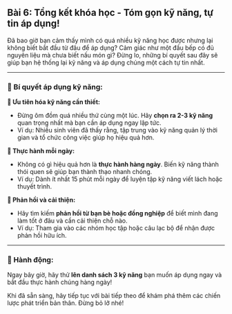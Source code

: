 ## Bài 6: Tổng kết khóa học - Tóm gọn kỹ năng, tự tin áp dụng!

Đã bao giờ bạn cảm thấy mình có quá nhiều kỹ năng học được nhưng lại không biết bắt đầu từ đâu để áp dụng? Cảm giác như một đầu bếp có đủ nguyên liệu mà chưa biết nấu món gì? Đừng lo, những bí quyết sau đây sẽ giúp bạn hệ thống lại kỹ năng và áp dụng chúng một cách tự tin nhất.

---

### 📌 Bí quyết áp dụng kỹ năng:

**🔹 Ưu tiên hóa kỹ năng cần thiết:**
- Đừng ôm đồm quá nhiều thứ cùng một lúc. Hãy **chọn ra 2-3 kỹ năng** quan trọng nhất mà bạn cần áp dụng ngay lập tức.
- Ví dụ: Nhiều sinh viên đã thấy rằng, tập trung vào kỹ năng quản lý thời gian và tổ chức công việc giúp họ hiệu quả hơn.

**🔹 Thực hành mỗi ngày:**
- Không có gì hiệu quả hơn là **thực hành hàng ngày**. Biến kỹ năng thành thói quen sẽ giúp bạn thành thạo nhanh chóng.
- Ví dụ: Dành ít nhất 15 phút mỗi ngày để luyện tập kỹ năng viết lách hoặc thuyết trình.

**🔹 Phản hồi và cải thiện:**
- Hãy tìm kiếm **phản hồi từ bạn bè hoặc đồng nghiệp** để biết mình đang làm tốt ở đâu và cần cải thiện chỗ nào.
- Ví dụ: Tham gia vào các nhóm học tập hoặc câu lạc bộ để nhận được phản hồi hữu ích.

---

### 🚀 Hành động:

Ngay bây giờ, hãy thử **lên danh sách 3 kỹ năng** bạn muốn áp dụng ngay và bắt đầu thực hành chúng hàng ngày!

Khi đã sẵn sàng, hãy tiếp tục với bài tiếp theo để khám phá thêm các chiến lược phát triển bản thân. Đừng bỏ lỡ nhé!